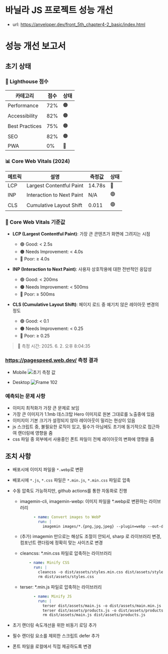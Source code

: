 # 바닐라 JS 프로젝트 성능 개선

- url: https://anveloper.dev/front_5th_chapter4-2_basic/index.html


# 성능 개선 보고서

## 초기 상태

### 🎯 Lighthouse 점수
| 카테고리 | 점수 | 상태 |
|----------|------|------|
| Performance | 72% | 🟠 |
| Accessibility | 82% | 🟠 |
| Best Practices | 75% | 🟠 |
| SEO | 82% | 🟠 |
| PWA | 0% | 🔴 |

### 📊 Core Web Vitals (2024)
| 메트릭 | 설명 | 측정값 | 상태 |
|--------|------|--------|------|
| LCP | Largest Contentful Paint | 14.78s | 🔴 |
| INP | Interaction to Next Paint | N/A | 🟢 |
| CLS | Cumulative Layout Shift | 0.011 | 🟢 |

### 📝 Core Web Vitals 기준값
- **LCP (Largest Contentful Paint)**: 가장 큰 콘텐츠가 화면에 그려지는 시점 
  - 🟢 Good: < 2.5s
  - 🟠 Needs Improvement: < 4.0s
  - 🔴 Poor: ≥ 4.0s

- **INP (Interaction to Next Paint)**: 사용자 상호작용에 대한 전반적인 응답성
  - 🟢 Good: < 200ms
  - 🟠 Needs Improvement: < 500ms
  - 🔴 Poor: ≥ 500ms

- **CLS (Cumulative Layout Shift)**: 페이지 로드 중 예기치 않은 레이아웃 변경의 정도
  - 🟢 Good: < 0.1
  - 🟠 Needs Improvement: < 0.25
  - 🔴 Poor: ≥ 0.25

> 📅 측정 시간: 2025. 6. 2. 오후 8:04:35


### https://pagespeed.web.dev/ 측정 결과

- Mobile
  ![초기 측정 값](https://github.com/user-attachments/assets/900b3600-4117-49ce-b5c6-ca1f04440817)

- Desktop
  ![Frame 102](https://github.com/user-attachments/assets/d5d2b1dc-f54f-444a-a2a8-6aa44df0a7e5)



### 예측되는 문제 사항

- 이미지 최적화가 가장 큰 문제로 보임
- 가장 큰 이미지가 1.1mb 데스크탑 Hero 이미지로 원본 그대로를 노출중에 있음
- 이미지이 기본 크기가 설정되지 않아 레이아웃이 밀리는 현상이 있음
- js 스크립트 중, 불필요한 로직이 있고, 필수가 아님에도 초기에 동기적으로 접근하여 랜더링에 영향을 줌
- css 파일 중 외부에서 사용중인 폰트 파일이 전체 레이아웃의 변화에 영향을 줌

## 조치 사항

- 배포시에 이미지 파일을 `*.webp`로 변환
- 배포시에 `*.js`, `*.css` 파일은 `*.min.js`, `*.min.css` 파일로 압축
- 수동 압축도 가능하지만, github actions를 통한 자동화로 진행

  - imagemin-cli, imagemin-webp: 이미지 파일을 *.webp로 변환하는 라이브러리
    ```yml
          - name: Convert images to WebP
            run: |
              imagemin images/*.{png,jpg,jpeg} --plugin=webp --out-dir=dist/images
    ```
  - (추가) imagemin 만으로는 해상도 조절이 안되서, sharp 로 라이브러리 변경, 컴포넌트 랜더링에 정확히 맞는 사이즈로 변경

  - cleancss: *.min.css 파일로 압축하는 라이브러리
    ```yml
        - name: Minify CSS
          run: |
            cleancss -o dist/assets/styles.min.css dist/assets/styles.css
            rm dist/assets/styles.css
    ```

  - terser: *.min.js 파일로 압축하는 라이브러리
    ```yml
          - name: Minify JS
            run: |
              terser dist/assets/main.js -o dist/assets/main.min.js --compress --mangle
              terser dist/assets/products.js -o dist/assets/products.min.js --compress --mangle
              rm dist/assets/main.js dist/assets/products.js
    ```

- 초기 랜더링 속도개선을 위한 비동기 로딩 추가
- 필수 랜더링 요소를 제외한 스크립트 defer 추가
- 폰트 파일을 로컬에서 직접 제공하도록 변경 


 
